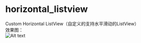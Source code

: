 # horizontal_listview
Custom Horizontal ListView（自定义的支持水平滑动的ListView）  
效果图：  
![Alt text](https://github.com/xuningjack/horizontal_listview/raw/master/images/0.jpg)
